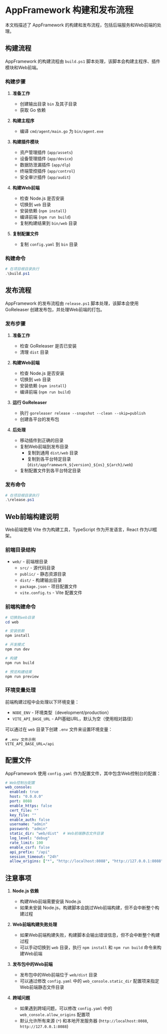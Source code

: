 # AppFramework 构建和发布流程

本文档描述了 AppFramework 的构建和发布流程，包括后端服务和Web前端的处理。

## 构建流程

AppFramework 的构建流程由 `build.ps1` 脚本处理，该脚本会构建主程序、插件模块和Web前端。

### 构建步骤

1. **准备工作**
   - 创建输出目录 `bin` 及其子目录
   - 获取 Go 依赖

2. **构建主程序**
   - 编译 `cmd/agent/main.go` 为 `bin/agent.exe`

3. **构建插件模块**
   - 资产管理插件 (`app/assets`)
   - 设备管理插件 (`app/device`)
   - 数据防泄漏插件 (`app/dlp`)
   - 终端管控插件 (`app/control`)
   - 安全审计插件 (`app/audit`)

4. **构建Web前端**
   - 检查 Node.js 是否安装
   - 切换到 `web` 目录
   - 安装依赖 (`npm install`)
   - 编译前端 (`npm run build`)
   - 复制构建结果到 `bin/web` 目录

5. **复制配置文件**
   - 复制 `config.yaml` 到 `bin` 目录

### 构建命令

```powershell
# 在项目根目录执行
.\build.ps1
```

## 发布流程

AppFramework 的发布流程由 `release.ps1` 脚本处理，该脚本会使用 GoReleaser 创建发布包，并处理Web前端的打包。

### 发布步骤

1. **准备工作**
   - 检查 GoReleaser 是否已安装
   - 清理 `dist` 目录

2. **构建Web前端**
   - 检查 Node.js 是否安装
   - 切换到 `web` 目录
   - 安装依赖 (`npm install`)
   - 编译前端 (`npm run build`)

3. **运行 GoReleaser**
   - 执行 `goreleaser release --snapshot --clean --skip=publish`
   - 创建各平台的发布包

4. **后处理**
   - 移动插件到正确的目录
   - 复制Web前端到发布目录
     - 复制到通用 `dist/web` 目录
     - 复制到各平台特定目录 (`dist/appframework_${version}_${os}_${arch}/web`)
   - 复制配置文件到各平台特定目录

### 发布命令

```powershell
# 在项目根目录执行
.\release.ps1
```

## Web前端构建说明

Web前端使用 Vite 作为构建工具，TypeScript 作为开发语言，React 作为UI框架。

### 前端目录结构

- `web/` - 前端根目录
  - `src/` - 源代码目录
  - `public/` - 静态资源目录
  - `dist/` - 构建输出目录
  - `package.json` - 项目配置文件
  - `vite.config.ts` - Vite 配置文件

### 前端构建命令

```powershell
# 切换到web目录
cd web

# 安装依赖
npm install

# 开发模式
npm run dev

# 构建
npm run build

# 预览构建结果
npm run preview
```

### 环境变量处理

前端构建过程中会处理以下环境变量：

- `NODE_ENV` - 环境类型（development/production）
- `VITE_API_BASE_URL` - API基础URL，默认为空（使用相对路径）

可以通过在 `web` 目录下创建 `.env` 文件来设置环境变量：

```
# .env 文件示例
VITE_API_BASE_URL=/api
```

## 配置文件

AppFramework 使用 `config.yaml` 作为配置文件，其中包含Web控制台的配置：

```yaml
# Web控制台配置
web_console:
  enabled: true
  host: "0.0.0.0"
  port: 8088
  enable_https: false
  cert_file: ""
  key_file: ""
  enable_auth: false
  username: "admin"
  password: "admin"
  static_dir: "web/dist"  # Web前端静态文件目录
  log_level: "debug"
  rate_limit: 100
  enable_csrf: false
  api_prefix: "/api"
  session_timeout: "24h"
  allow_origins: ["*", "http://localhost:8088", "http://127.0.0.1:8088"]
```

## 注意事项

1. **Node.js 依赖**
   - 构建Web前端需要安装 Node.js
   - 如果未安装 Node.js，构建脚本会跳过Web前端构建，但不会中断整个构建过程

2. **Web前端构建失败处理**
   - 如果Web前端构建失败，构建脚本会输出错误信息，但不会中断整个构建过程
   - 可以手动切换到 `web` 目录，执行 `npm install` 和 `npm run build` 命令来构建Web前端

3. **发布包中的Web前端**
   - 发布包中的Web前端位于 `web/dist` 目录
   - 可以通过修改 `config.yaml` 中的 `web_console.static_dir` 配置项来指定Web前端静态文件目录

4. **跨域问题**
   - 如果遇到跨域问题，可以修改 `config.yaml` 中的 `web_console.allow_origins` 配置项
   - 默认允许所有来源 (`*`) 和本地开发服务器 (`http://localhost:8088`, `http://127.0.0.1:8088`)
